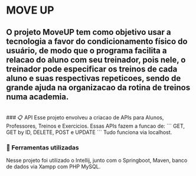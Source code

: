 # MOVE UP
## O projeto MoveUP tem como objetivo usar a tecnologia a favor do condicionamento físico do usuário, de modo que o programa facilita a relacao do aluno com seu treinador, pois nele, o treinador pode especificar os treinos de cada aluno e suas respectivas repeticoes, sendo de grande ajuda na organizacao da rotina de treinos numa academia.
<br>
### 📋 API 
Esse projeto envolveu a criacao de APIs para Alunos, Professores, Treinos e Exercicios. Essas APIs fazem a funcao de:
```
GET, GET by ID, DELETE, POST e UPDATE
```
Tudo funciona via localhost.

### 🔧 Ferramentas utilizadas
Nesse projeto foi utilizado o Intellij, junto com o Springboot, Maven, banco de dados via Xampp com PHP MySQL.
